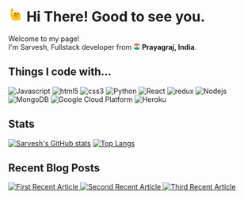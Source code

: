 <h1><img src="./public/blob-wave.gif" width="30"/>  Hi There! Good to see you.</h1>

<p>Welcome to my page! </br> I'm Sarvesh, Fullstack developer from <img src="./public/india.png" width="13"/> <b>Prayagraj, India</b>. </p>

<h2>Things I code with...</h2>
<p>
<img alt="Javascript" src="https://img.shields.io/badge/-JavaScript-F7DF1E?style=flat-square&logo=javascript&logoColor=white" />
<img alt="html5" src="https://img.shields.io/badge/-HTML-E34F26?style=flat-square&logo=html5&logoColor=white" />
<img alt="css3" src="https://img.shields.io/badge/-CSS-1572B6?style=flat-square&logo=css3&logoColor=white" />
<!-- <img alt="TypeScript" src="https://img.shields.io/badge/-TypeScript-007ACC?style=flat-square&logo=typescript&logoColor=white" /> -->
<img alt="Python" src="https://img.shields.io/badge/-Python-3776ab?style=flat-square&logo=python&logoColor=white" />
<!-- <img alt="C++" src="https://img.shields.io/badge/-C++-00599c?style=flat-square&logo=cplusplus&logoColor=white" /> -->
<!-- <img alt="Kotlin" src="https://img.shields.io/badge/-Kotlin-7f52ff?style=flat-square&logo=kotlin&logoColor=white" /> -->
<!-- <img alt="Flutter" src="https://img.shields.io/badge/-Flutter-02569b?style=flat-square&logo=flutter&logoColor=white" /> -->
<!-- <img alt="Dart" src="https://img.shields.io/badge/-Dart-0175c2?style=flat-square&logo=dart&logoColor=white" /> -->
<img alt="React" src="https://img.shields.io/badge/-React-45b8d8?style=flat-square&logo=react&logoColor=white" />
<img alt="redux" src="https://img.shields.io/badge/-Redux-764ABC?style=flat-square&logo=redux&logoColor=white" />
<img alt="Nodejs" src="https://img.shields.io/badge/-Nodejs-43853d?style=flat-square&logo=Node.js&logoColor=white" />
<img alt="MongoDB" src="https://img.shields.io/badge/-MongoDB-13aa52?style=flat-square&logo=mongodb&logoColor=white" />
<img alt="Google Cloud Platform" src="https://img.shields.io/badge/-Google_Cloud_Platform-1a73e8?style=flat-square&logo=google-cloud&logoColor=white" />
<img alt="Heroku" src="https://img.shields.io/badge/-Heroku-430098?style=flat-square&logo=heroku&logoColor=white" />
<!-- <img alt="Docker" src="https://img.shields.io/badge/-Docker-46a2f1?style=flat-square&logo=docker&logoColor=white" /> -->
<h2>Stats</h2>

[![Sarvesh's GitHub stats](https://github-readme-stats.vercel.app/api?username=SarveshMishra&count_private=true&show_icons=true&theme=flag-india&include_all_commits=true)](https://github.com/anuraghazra/github-readme-stats)
[![Top Langs](https://github-readme-stats.vercel.app/api/top-langs/?username=SarveshMishra&layout=compact)](https://github.com/anuraghazra/github-readme-stats)
<!-- [![Sarvesh's wakatime stats](https://github-readme-stats.vercel.app/api/wakatime?username=SarveshMishra)](https://github.com/anuraghazra/github-readme-stats) -->
<h2>Recent Blog Posts</h2>
<a target="_blank" href="https://github-readme-medium-recent-article.vercel.app/medium/@sarveshworld/0"><img src="https://github-readme-medium-recent-article.vercel.app/medium/@sarveshworld/0" alt="First Recent Article"> 
<a target="_blank" href="https://github-readme-medium-recent-article.vercel.app/medium/@sarveshworld/1"><img src="https://github-readme-medium-recent-article.vercel.app/medium/@sarveshworld/1" alt="Second Recent Article"> 
<a target="_blank" href="https://github-readme-medium-recent-article.vercel.app/medium/@sarveshworld/2"><img src="https://github-readme-medium-recent-article.vercel.app/medium/@sarveshworld/2" alt="Third Recent Article"> 
